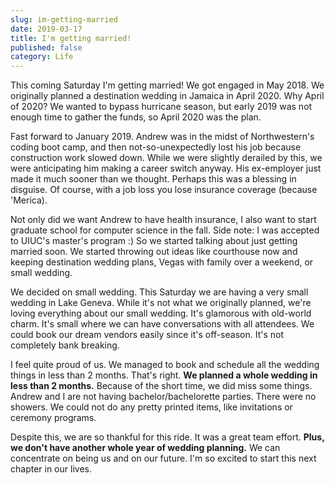 ```yaml
---
slug: im-getting-married
date: 2019-03-17
title: I'm getting married!
published: false
category: Life
---
```


This coming Saturday I'm getting married! We got engaged in May 2018. We originally planned a destination wedding in Jamaica in April 2020. 
Why April of 2020? We wanted to bypass hurricane season, but early 2019 was not enough time to gather the funds, so April 2020 was the plan. 


Fast forward to January 2019. Andrew was in the midst of Northwestern's coding boot camp, and then not-so-unexpectedly lost his job because 
construction work slowed down. While we were slightly derailed by this, we were anticipating him making a career switch anyway. His ex-employer just 
made it much sooner than we thought. Perhaps this was a blessing in disguise. Of course, with a job loss you lose insurance coverage (because 
'Merica).


Not only did we want Andrew to have health insurance, I also want to start graduate school for computer science in the fall. 
Side note: I was accepted to UIUC's master's program :) So we started talking about just getting married soon. We started throwing out ideas 
like courthouse now and keeping destination wedding plans, Vegas with family over a weekend, or small wedding. 


We decided on small wedding. This Saturday we are having a very small wedding in Lake Geneva. While it's not what we originally planned, 
we're loving everything about our small wedding. It's glamorous with old-world charm. It's small where we can have conversations with 
all attendees. We could book our dream vendors easily since it's off-season. It's not completely bank breaking. 

I feel quite proud of us. We managed to book and schedule all the wedding things in less than 2 months. That's right. <strong>We planned a 
whole wedding in less than 2 months.</strong> Because of the short time, we did miss some things. Andrew and I are not having 
bachelor/bachelorette parties. There were no showers. We could not do any pretty printed items, like invitations or ceremony programs. 


Despite this, we are so thankful for this ride. It was a great team effort. <strong>Plus, we don't have another whole year of wedding planning.</strong> 
We can concentrate on being us and on our future. I'm so excited to start this next chapter in our lives. 